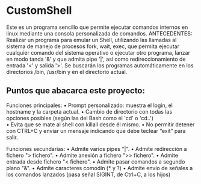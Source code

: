 # CustomShell
Este es un programa sencillo que permite ejecutar comandos internos en linux mediante una consola personalizada de comandos.
ANTECEDENTES: Realizar un programa para emular un Shell, utilizando las llamadas al sistema de manejo de procesos fork, wait, exec, que permita ejecutar cualquier comando del sistema operativo o ejecutar otro programa, lanzar en modo tanda '&' y que admita pipe '|', así como redireccionamiento de entrada '<' y salida '>'. Se buscarán los programas automáticamente en los directorios /bin, /usr/bin y en el directorio actual.

## Puntos que abacarca este proyecto: 
Funciones principales:
• Prompt personalizado: muestra el login, el hostname y la carpeta actual.
• Cambio de directorio con todas las opciones posibles (según las del Bash como el 'cd' o 'cd..')  
• Evita que se mate al shell con killall desde él mismo.
• No permitir detener con CTRL+C y enviar un mensaje indicando que debe teclear “exit” para salir. 

Funciones secundarias:
• Admite varios pipes "|".
• Admite redirección a fichero "> fichero".
• Admite anexión a fichero ">> fichero".
• Admite entrada desde fichero "< fichero".
• Admite pasar comandos a segundo plano "&".
• Admite caracteres comodín (* y ?) 
• Admite envío de señales a los comandos lanzados (pasa señal SIGINT, de Ctrl+C, a los hijos)  
